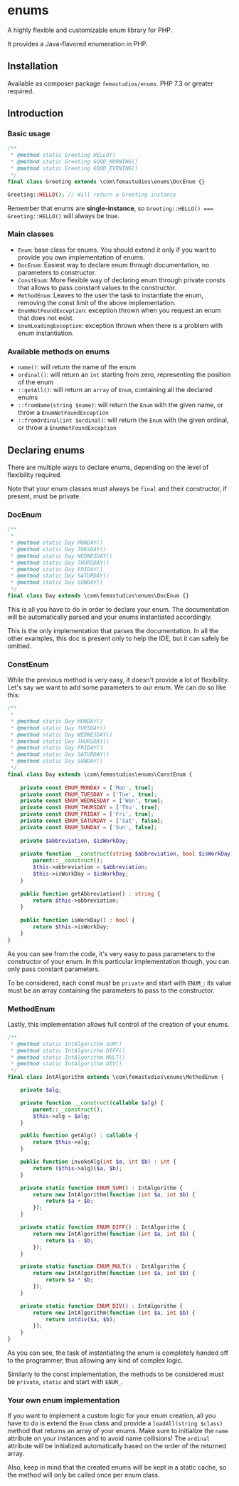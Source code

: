 # enums
A highly flexible and customizable enum library for PHP.

It provides a Java-flavored enumeration in PHP. 

## Installation
Available as composer package `femastudios/enums`. PHP 7.3 or greater required.

## Introduction

### Basic usage
```php
/**
 * @method static Greeting HELLO()
 * @method static Greeting GOOD_MORNING()
 * @method static Greeting GOOD_EVENING()
 */
final class Greeting extends \com\femastudios\enums\DocEnum {}

Greeting::HELLO(); // Will return a Greeting instance
```

Remember that enums are **single-instance**, so `Greeting::HELLO() === Greeting::HELLO()` will always be true.

### Main classes
* `Enum`: base class for enums. You should extend it only if you want to provide you own implementation of enums.
* `DocEnum`: Easiest way to declare enum through documentation, no parameters to constructor.
* `ConstEnum`: More flexible way of declaring enum through private consts that allows to pass constant values to the constructor.
* `MethodEnum`: Leaves to the user the task to instantiate the enum, removing the const limit of the above implementation.
* `EnumNotFoundException`: exception thrown when you request an enum that does not exist.
* `EnumLoadingException`: exception thrown when there is a problem with enum instantiation.


### Available methods on enums
* `name()`: will return the name of the enum
* `ordinal()`: will return an `int` starting from zero, representing the position of the enum
* `::getAll()`: will return an `array` of `Enum`, containing all the declared enums
* `::fromName(string $name)`: will return the `Enum` with the given name, or throw a `EnumNotFoundException`
* `::fromOrdinal(int $ordinal)`: will return the `Enum` with the given ordinal, or throw a `EnumNotFoundException`

## Declaring enums
There are multiple ways to declare enums, depending on the level of flexibility required. 

Note that your enum classes must always be `final` and their constructor, if present, must be private.

### DocEnum
```php
/**
 *
 * @method static Day MONDAY()
 * @method static Day TUESDAY()
 * @method static Day WEDNESDAY()
 * @method static Day THURSDAY()
 * @method static Day FRIDAY()
 * @method static Day SATURDAY()
 * @method static Day SUNDAY()
 */
final class Day extends \com\femastudios\enums\DocEnum {}
```
This is all you have to do in order to declare your enum. The documentation will be automatically parsed and your enums instantiated accordingly.

This is the only implementation that parses the documentation. In all the other examples, this doc is present only to help the IDE, but it can safely be omitted.

### ConstEnum
While the previous method is very easy, it doesn't provide a lot of flexibility. Let's say we want to add some parameters to our enum. We can do so like this:
```php
/**
 *
 * @method static Day MONDAY()
 * @method static Day TUESDAY()
 * @method static Day WEDNESDAY()
 * @method static Day THURSDAY()
 * @method static Day FRIDAY()
 * @method static Day SATURDAY()
 * @method static Day SUNDAY()
 */
final class Day extends \com\femastudios\enums\ConstEnum {
    
    private const ENUM_MONDAY = ['Mon', true];
    private const ENUM_TUESDAY = ['Tue', true];
    private const ENUM_WEDNESDAY = ['Wen', true];
    private const ENUM_THURSDAY = ['Thu', true];
    private const ENUM_FRIDAY = ['Fri', true];
    private const ENUM_SATURDAY = ['Sat', false];
    private const ENUM_SUNDAY = ['Sun', false];
    
    private $abbreviation, $isWorkDay;
    
    private function __construct(string $abbreviation, bool $isWorkDay) {
        parent::__construct();
        $this->abbreviation = $abbreviation;
        $this->isWorkDay = $isWorkDay;
    }
    
    public function getAbbreviation() : string {
        return $this->abbreviation;
    }
    
    public function isWorkDay() : bool {
        return $this->isWorkDay;
    }
}
```
As you can see from the code, it's very easy to pass parameters to the constructor of your enum. In this particular implementation though, you can only pass constant parameters. 

To be considered, each const must be `private` and start with `ENUM_`: its value must be an array containing the parameters to pass to the constructor.

### MethodEnum
Lastly, this implementation allows full control of the creation of your enums.
```php
/**
 * @method static IntAlgorithm SUM()
 * @method static IntAlgorithm DIFF()
 * @method static IntAlgorithm MULT()
 * @method static IntAlgorithm DIV()
 */
final class IntAlgorithm extends \com\femastudios\enums\MethodEnum {

    private $alg;

    private function __construct(callable $alg) {
        parent::__construct();
        $this->alg = $alg;
    }

    public function getAlg() : callable {
        return $this->alg;
    }

    public function invokeAlg(int $a, int $b) : int {
        return ($this->alg)($a, $b);
    }

    private static function ENUM_SUM() : IntAlgorithm {
        return new IntAlgorithm(function (int $a, int $b) {
            return $a + $b;
        });
    }

    private static function ENUM_DIFF() : IntAlgorithm {
        return new IntAlgorithm(function (int $a, int $b) {
            return $a - $b;
        });
    }

    private static function ENUM_MULT() : IntAlgorithm {
        return new IntAlgorithm(function (int $a, int $b) {
            return $a * $b;
        });
    }

    private static function ENUM_DIV() : IntAlgorithm {
        return new IntAlgorithm(function (int $a, int $b) {
            return intdiv($a, $b);
        });
    }
}
```

As you can see, the task of instantiating the enum is completely handed off to the programmer, thus allowing any kind of complex logic.

Similarly to the const implementation, the methods to be considered must be `private`, `static` and start with `ENUM_`. 

### Your own enum implementation
If you want to implement a custom logic for your enum creation, all you have to do is extend the `Enum` class and provide a `loadAll(string $class)` method that returns an array of your enums. 
Make sure to initialize the `name` attribute on your instances and to avoid name collisions!
The `ordinal` attribute will be initialized automatically based on the order of the returned array.

Also, keep in mind that the created enums will be kept in a static cache, so the method will only be called once per enum class.